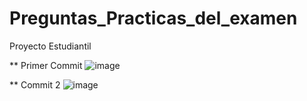 # Preguntas_Practicas_del_examen
Proyecto Estudiantil


** Primer Commit 
![image](https://github.com/Juancarranza02/Preguntas_Practicas_del_examen/assets/79293560/c8f680f9-0c06-4789-b6c3-8b55d12fd713)

** Commit 2
![image](https://github.com/Juancarranza02/Preguntas_Practicas_del_examen/assets/79293560/75c1d911-0095-40c2-a670-d89e9d8fe77c)




